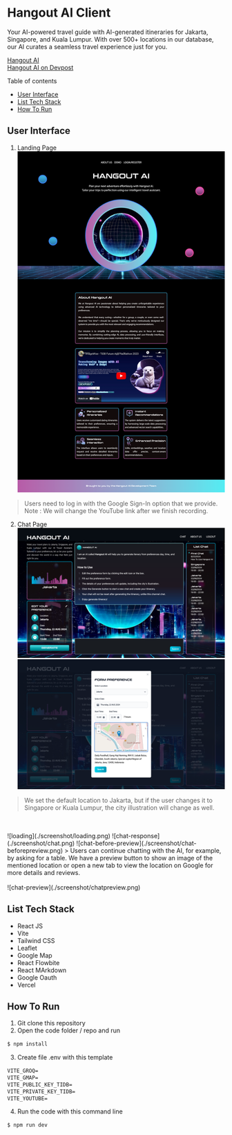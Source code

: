 # Hangout AI Client

Your AI-powered travel guide with AI-generated itineraries for Jakarta, Singapore, and Kuala Lumpur. With over 500+ locations in our database, our AI curates a seamless travel experience just for you.

[Hangout AI](https://hangout-ai.vercel.app/)  
[Hangout AI on Devpost](https://devpost.com/software/hangout-ai)

Table of contents
- [User Interface](#user-interface)
- [List Tech Stack](#list-tech-stack)
- [How To Run](#how-to-run)

## User Interface

1. Landing Page 
![landingpage](./screenshot/landingpage.png)
> Users need to log in with the Google Sign-In option that we provide.  
> Note : We will change the YouTube link after we finish recording.

2. Chat Page 
![chat](./screenshot/home.png)
![form](./screenshot/form.png)
> We set the default location to Jakarta, but if the user changes it to Singapore or Kuala Lumpur, the city illustration will change as well.
<br/>
<br/>
![loading](./screenshot/loading.png)
![chat-response](./screenshot/chat.png)
![chat-before-preview](./screenshot/chat-beforepreview.png)
> Users can continue chatting with the AI, for example, by asking for a table. We have a preview button to show an image of the mentioned location or open a new tab to view the location on Google for more details and reviews.
<br/>
<br/>
![chat-preview](./screenshot/chatpreview.png)

## List Tech Stack
- React JS
- Vite
- Tailwind CSS
- Leaflet 
- Google Map
- React Flowbite
- React MArkdown 
- Google Oauth 
- Vercel 

## How To Run 

1. Git clone this repository 
2. Open the code folder / repo and run 
```bash 
$ npm install 
```
3. Create file .env with this template 
```
VITE_GROQ=
VITE_GMAP=
VITE_PUBLIC_KEY_TIDB=
VITE_PRIVATE_KEY_TIDB=
VITE_YOUTUBE=
```
4. Run the code with this command line
```bash
$ npm run dev
```
